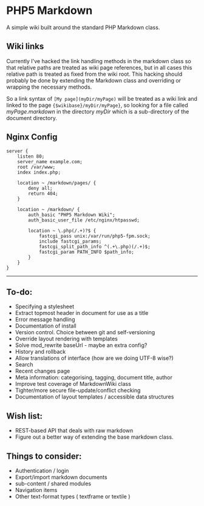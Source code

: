 PHP5 Markdown
=============

A simple wiki built around the standard PHP Markdown class.

Wiki links
----------

Currently I've hacked the link handling methods in the markdown class so that relative paths are treated as wiki page references, but in all cases this relative path is treated as fixed from the wiki root. This hacking should probably be done by extending the Markdown class and overriding or wrapping the necessary methods.

So a link syntax of `[My page](myDir/myPage)` will be treated as a wiki link and linked to the page `{$wikibase}/myDir/myPage}`, so looking for a file called *myPage.markdown* in the directory *myDir* which is a sub-directory of the document directory.


Nginx Config
------------

    server {
        listen 80;
        server_name example.com;
        root /var/www;
        index index.php;

        location ~ /markdown/pages/ {
            deny all;
            return 404;
        }

        location ~ /markdown/ {
            auth_basic "PHP5 Markdown Wiki";
            auth_basic_user_file /etc/nginx/htpasswd;

            location ~ \.php(/.+)?$ {
                fastcgi_pass unix:/var/run/php5-fpm.sock;
                include fastcgi_params;
                fastcgi_split_path_info ^(.+\.php)(/.+)$;
                fastcgi_param PATH_INFO $path_info;
            }
        }
    }

------

To-do:
------

* Specifying a stylesheet
* Extract topmost header in document for use as a title
* Error message handling
* Documentation of install
* Version control. Choice between git and self-versioning
* Override layout rendering with templates
* Solve mod_rewrite baseUrl - maybe an extra config?
* History and rollback
* Allow translations of interface (how are we doing UTF-8 wise?)
* Search
* Recent changes page
* Meta information: categorising, tagging, document title, author
* Improve test coverage of MarkdownWiki class
* Tighter/more secure file-update/conflict checking
* Documentation of layout templates / accessible data structures



Wish list:
----------

* REST-based API that deals with raw markdown
* Figure out a better way of extending the base markdown class.


Things to consider:
-------------------

* Authentication / login
* Export/import markdown documents
* sub-content / shared modules
* Navigation items
* Other text-format types ( textframe or textile )


